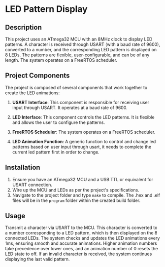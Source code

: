 # LED Pattern Display

## Description
This project uses an ATmega32 MCU with an 8MHz clock to display LED patterns. A character is received through USART (with a baud rate of 9600), converted to a number, and the corresponding LED pattern is displayed on 8 LEDs. The patterns are flexible, user-configurable, and can be of any length. The system operates on a FreeRTOS scheduler.

## Project Components
The project is composed of several components that work together to create the LED animations:

1. **USART Interface**: This component is responsible for receiving user input through USART. It operates at a baud rate of 9600.

2. **LED Interface**: This component controls the LED patterns. It is flexible and allows the user to configure the patterns.

3. **FreeRTOS Scheduler**: The system operates on a FreeRTOS scheduler.

4. **LED Animation Function**: A generic function to control and change led patterns based on user input through usart, it needs to complete the current led pattern first in order to change.

## Installation
1. Ensure you have an ATmega32 MCU and a USB TTL or equivalent for USART connection.
2. Wire up the MCU and LEDs as per the project's specifications.
3. Navigate to the project folder and type `make` to compile. The .hex and .elf files will be in the `program` folder within the created build folder.

## Usage
Transmit a character via USART to the MCU. This character is converted to a number corresponding to a LED pattern, which is then displayed on the 8 connected LEDs. The system checks and updates the LED animations every 1ms, ensuring smooth and accurate animations. Higher animation numbers take precedence over lower ones, and an animation number of 0 resets the LED state to off. If an invalid character is received, the system continues displaying the last valid pattern.
